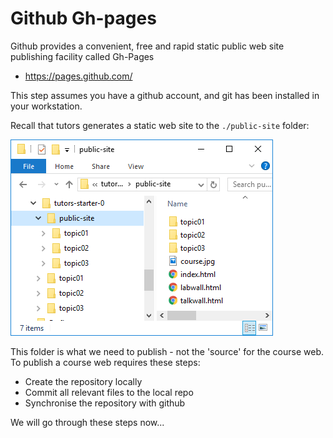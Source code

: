 # Github Gh-pages

Github provides a convenient, free and rapid static public web site publishing facility called Gh-Pages

- <https://pages.github.com/>

This step assumes you have a github account, and git has been installed in your workstation.

Recall that tutors generates a static web site to the `./public-site` folder:

![public-site](img/01.png)

This folder is what we need to publish - not the 'source' for the course web. 
To publish a course web requires these steps: 

- Create the repository locally
- Commit all relevant files to the local repo
- Synchronise the repository with github

We will go through these steps now...
